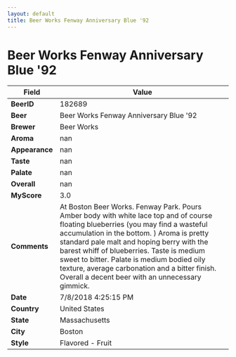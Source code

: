 ```yaml
---
layout: default
title: Beer Works Fenway Anniversary Blue '92
---
```


# Beer Works Fenway Anniversary Blue '92

| Field         | Value     |
|---------------|-----------|
| **BeerID** | 182689 |
| **Beer** | Beer Works Fenway Anniversary Blue '92 |
| **Brewer** | Beer Works |
| **Aroma** | nan |
| **Appearance** | nan |
| **Taste** | nan |
| **Palate** | nan |
| **Overall** | nan |
| **MyScore** | 3.0 |
| **Comments** | At Boston Beer Works. Fenway Park. Pours Amber body with white lace top and of course floating blueberries (you may find a wasteful accumulation in the bottom. ) Aroma is pretty standard pale malt and hoping berry with the barest whiff of blueberries.  Taste is medium sweet to bitter.  Palate is medium bodied oily texture, average carbonation and a  bitter finish. Overall a decent beer with an unnecessary gimmick. |
| **Date** | 7/8/2018 4:25:15 PM |
| **Country** | United States |
| **State** | Massachusetts |
| **City** | Boston |
| **Style** | Flavored - Fruit |
